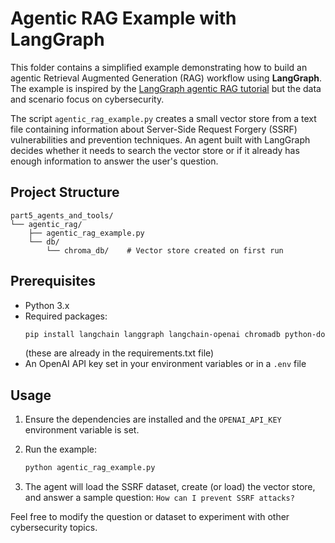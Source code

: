 # Agentic RAG Example with LangGraph

This folder contains a simplified example demonstrating how to build an agentic Retrieval Augmented Generation (RAG) workflow using **LangGraph**. The example is inspired by the [LangGraph agentic RAG tutorial](https://langchain-ai.github.io/langgraph/tutorials/rag/langgraph_agentic_rag/) but the data and scenario focus on cybersecurity.

The script `agentic_rag_example.py` creates a small vector store from a text file containing information about Server-Side Request Forgery (SSRF) vulnerabilities and prevention techniques. An agent built with LangGraph decides whether it needs to search the vector store or if it already has enough information to answer the user's question.

## Project Structure
```
part5_agents_and_tools/
└── agentic_rag/
    ├── agentic_rag_example.py
    └── db/
        └── chroma_db/    # Vector store created on first run
```

## Prerequisites
- Python 3.x
- Required packages:
  ```bash
  pip install langchain langgraph langchain-openai chromadb python-dotenv
  ```
  (these are already in the requirements.txt file)
- An OpenAI API key set in your environment variables or in a `.env` file

## Usage
1. Ensure the dependencies are installed and the `OPENAI_API_KEY` environment variable is set.

2. Run the example:
   ```bash
   python agentic_rag_example.py
   ```
3. The agent will load the SSRF dataset, create (or load) the vector store, and answer a sample question: `How can I prevent SSRF attacks?`

Feel free to modify the question or dataset to experiment with other cybersecurity topics.
